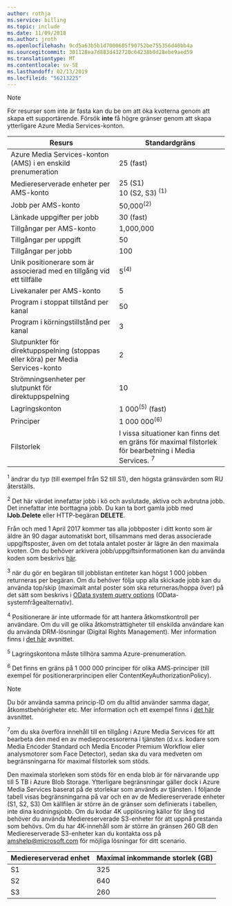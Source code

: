 ```yaml
---
author: rothja
ms.service: billing
ms.topic: include
ms.date: 11/09/2018
ms.author: jroth
ms.openlocfilehash: 9cd5a63b5b1d7000605f90752be755356d40bb4a
ms.sourcegitcommit: 301128ea7d883d432720c64238b0d28ebe9aed59
ms.translationtype: MT
ms.contentlocale: sv-SE
ms.lasthandoff: 02/13/2019
ms.locfileid: "56213225"
---
```

>[!NOTE]
>För resurser som inte är fasta kan du be om att öka kvoterna genom att skapa ett supportärende. Försök **inte** få högre gränser genom att skapa ytterligare Azure Media Services-konton.

| Resurs | Standardgräns | 
| --- | --- | 
| Azure Media Services-konton (AMS) i en enskild prenumeration | 25 (fast) |
| Mediereserverade enheter per AMS-konto |25 (S1)<br/>10 (S2, S3) <sup>(1)</sup> | 
| Jobb per AMS-konto | 50,000<sup>(2)</sup> |
| Länkade uppgifter per jobb | 30 (fast) |
| Tillgångar per AMS-konto | 1,000,000|
| Tillgångar per uppgift | 50 |
| Tillgångar per jobb | 100 |
| Unik positionerare som är associerad med en tillgång vid ett tillfälle | 5<sup>(4)</sup> |
| Livekanaler per AMS-konto |5|
| Program i stoppat tillstånd per kanal |50|
| Program i körningstillstånd per kanal |3|
| Slutpunkter för direktuppspelning (stoppas eller köra) per Media Services-konto|2|
| Strömningsenheter per slutpunkt för direktuppspelning |10 |
| Lagringskonton | 1 000<sup>(5)</sup> (fast) |
| Principer | 1 000 000<sup>(6)</sup> |
| Filstorlek| I vissa situationer kan finns det en gräns för maximal filstorlek för bearbetning i Media Services. <sup>7</sup> |
  
<sup>1</sup> ändrar du typ (till exempel från S2 till S1), den högsta gränsvärden som RU återställs.

<sup>2</sup> Det här värdet innefattar jobb i kö och avslutade, aktiva och avbrutna jobb. Det innefattar inte borttagna jobb. Du kan ta bort gamla jobb med **IJob.Delete** eller HTTP-begäran **DELETE**.

Från och med 1 April 2017 kommer tas alla jobbposter i ditt konto som är äldre än 90 dagar automatiskt bort, tillsammans med deras associerade uppgiftsposter, även om det totala antalet poster är lägre än den maximala kvoten. Om du behöver arkivera jobb/uppgiftsinformationen kan du använda koden som beskrivs [här](../articles/media-services/previous/media-services-dotnet-manage-entities.md).

<sup>3</sup> när du gör en begäran till jobblistan entiteter kan högst 1 000 jobben returneras per begäran. Om du behöver följa upp alla skickade jobb kan du använda top/skip (maximalt antal poster som ska returneras/hoppa över) på det sätt som beskrivs i [OData system query options](https://msdn.microsoft.com/library/gg309461.aspx) (OData-systemfrågealternativ).

<sup>4</sup> Positionerare är inte utformade för att hantera åtkomstkontroll per användare. Om du vill ge olika åtkomsträttigheter till enskilda användare kan du använda DRM-lösningar (Digital Rights Management). Mer information finns i [det här](../articles/media-services/previous/media-services-content-protection-overview.md) avsnittet.

<sup>5</sup> Lagringskontona måste tillhöra samma Azure-prenumeration.

<sup>6</sup> Det finns en gräns på 1 000 000 principer för olika AMS-principer (till exempel för positionerarprincipen eller ContentKeyAuthorizationPolicy). 

>[!NOTE]
> Du bör använda samma princip-ID om du alltid använder samma dagar, åtkomstbehörigheter etc. Mer information och ett exempel finns i [det här](../articles/media-services/previous/media-services-dotnet-manage-entities.md#limit-access-policies) avsnittet.

<sup>7</sup>om du ska överföra innehåll till en tillgång i Azure Media Services för att bearbeta den med en av medieprocessorerna i tjänsten (d.v.s. kodare som Media Encoder Standard och Media Encoder Premium Workflow eller analysmotorer som Face Detector), sedan ska du vara medveten om begränsningarna för maximal filstorlek som stöds. 

Den maximala storleken som stöds för en enda blob är för närvarande upp till 5 TB i Azure Blob Storage. Ytterligare begränsningar gäller dock i Azure Media Services baserat på de storlekar som används av tjänsten. I följande tabell visas begränsningarna på var och en av de Mediereserverade enheter (S1, S2, S3) Om källfilen är större än de gränser som definierats i tabellen, inte dina kodningsjobb. Om du kodar 4K upplösning källor för lång tid behöver du använda Mediereserverade S3-enheter för att uppnå prestanda som behövs. Om du har 4K-innehåll som är större än gränsen 260 GB den Mediereserverade S3-enheter kan du kontakta oss på amshelp@microsoft.com för möjliga lösningar för ditt scenario.

| Mediereserverad enhet | Maximal inkommande storlek (GB)| 
| --- | --- | 
|S1 | 325|
|S2 | 640|
|S3 | 260|
